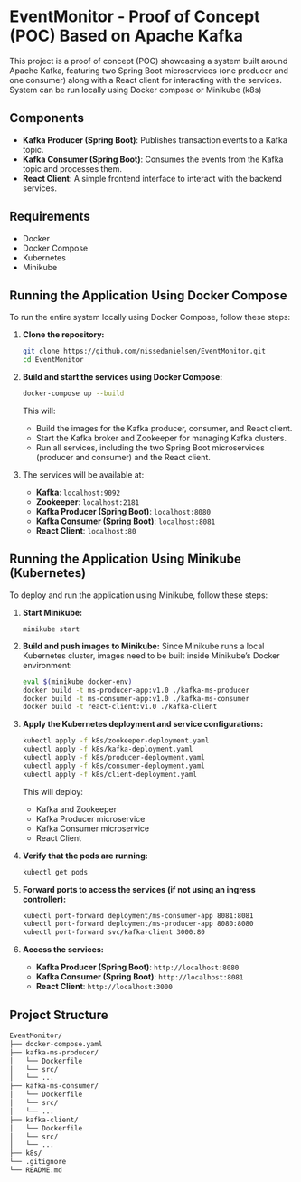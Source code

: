 # EventMonitor - Proof of Concept (POC) Based on Apache Kafka

This project is a proof of concept (POC) showcasing a system built around Apache Kafka, featuring two Spring Boot microservices (one producer and one consumer) along with a React client for interacting with the services. System can be run locally using Docker compose or Minikube (k8s)

## Components

- **Kafka Producer (Spring Boot)**: Publishes transaction events to a Kafka topic.
- **Kafka Consumer (Spring Boot)**: Consumes the events from the Kafka topic and processes them.
- **React Client**: A simple frontend interface to interact with the backend services.

## Requirements

- Docker
- Docker Compose
- Kubernetes
- Minikube

## Running the Application Using Docker Compose

To run the entire system locally using Docker Compose, follow these steps:

1. **Clone the repository:**
    ```bash
    git clone https://github.com/nissedanielsen/EventMonitor.git
    cd EventMonitor
    ```

2. **Build and start the services using Docker Compose:**
    ```bash
    docker-compose up --build
    ```
   This will:
   - Build the images for the Kafka producer, consumer, and React client.
   - Start the Kafka broker and Zookeeper for managing Kafka clusters.
   - Run all services, including the two Spring Boot microservices (producer and consumer) and the React client.

3. The services will be available at:
    - **Kafka**: `localhost:9092`
    - **Zookeeper**: `localhost:2181`
    - **Kafka Producer (Spring Boot)**: `localhost:8080`
    - **Kafka Consumer (Spring Boot)**: `localhost:8081`
    - **React Client**: `localhost:80`

## Running the Application Using Minikube (Kubernetes)

To deploy and run the application using Minikube, follow these steps:

1. **Start Minikube:**
    ```bashls
    minikube start
    ```

2. **Build and push images to Minikube:**
Since Minikube runs a local Kubernetes cluster, images need to be built inside Minikube’s Docker environment:
    ```bash
    eval $(minikube docker-env)
    docker build -t ms-producer-app:v1.0 ./kafka-ms-producer
    docker build -t ms-consumer-app:v1.0 ./kafka-ms-consumer
    docker build -t react-client:v1.0 ./kafka-client
    ```

3. **Apply the Kubernetes deployment and service configurations:**
    ```bash
    kubectl apply -f k8s/zookeeper-deployment.yaml
    kubectl apply -f k8s/kafka-deployment.yaml
    kubectl apply -f k8s/producer-deployment.yaml
    kubectl apply -f k8s/consumer-deployment.yaml
    kubectl apply -f k8s/client-deployment.yaml
    ```
   This will deploy:
   - Kafka and Zookeeper
   - Kafka Producer microservice
   - Kafka Consumer microservice
   - React Client

4. **Verify that the pods are running:**
    ```bash
    kubectl get pods
    ```

5. **Forward ports to access the services (if not using an ingress controller):**
    ```bash
    kubectl port-forward deployment/ms-consumer-app 8081:8081
    kubectl port-forward deployment/ms-producer-app 8080:8080
    kubectl port-forward svc/kafka-client 3000:80
    ```

6. **Access the services:**
    - **Kafka Producer (Spring Boot)**: `http://localhost:8080`
    - **Kafka Consumer (Spring Boot)**: `http://localhost:8081`
    - **React Client**: `http://localhost:3000`

## Project Structure

```bash
EventMonitor/
├── docker-compose.yaml
├── kafka-ms-producer/
│   └── Dockerfile
│   └── src/
│   └── ...
├── kafka-ms-consumer/
│   └── Dockerfile
│   └── src/
│   └── ...
├── kafka-client/
│   └── Dockerfile
│   └── src/
│   └── ...
├── k8s/
└── .gitignore
└── README.md

